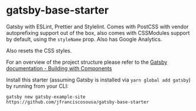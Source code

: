 # gatsby-base-starter
Gatsby with ESLint, Prettier and Stylelint. Comes with PostCSS with vendor autoprefixing support out of the box, also comes with CSSModules support by default, using the `styleName` prop. Also has Google Analytics.

Also resets the CSS styles.

For an overview of the project structure please refer to the [Gatsby documentation - Building with Components](https://www.gatsbyjs.org/docs/building-with-components/)

Install this starter (assuming Gatsby is installed via `yarn global add gatsby`) by running from your CLI:
```
gatsby new gatsby-example-site https://github.com/jfranciscosousa/gatsby-base-starter
```
